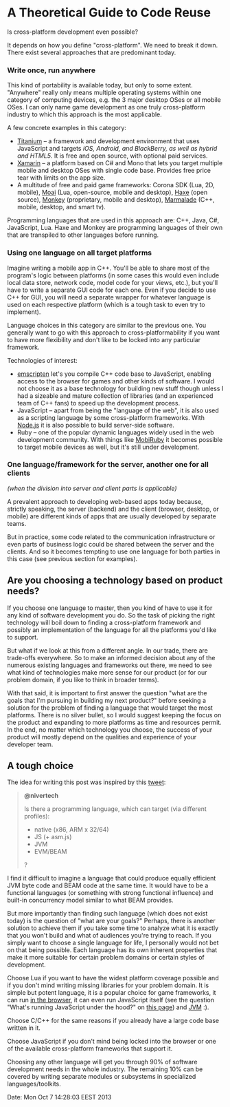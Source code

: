 A Theoretical Guide to Code Reuse
=================================

Is cross-platform development even possible?

It depends on how you define "cross-platform". We need to break it down. There exist several approaches that are predominant today.

### Write once, run anywhere ###

This kind of portability is available today, but only to some extent. "Anywhere" really only means multiple operating systems within one category of computing devices, e.g. the 3 major desktop OSes or all mobile OSes. I can only name game development as one truly cross-platform industry to which this approach is the most applicable.

A few concrete examples in this category:

* [Titanium](http://www.appcelerator.com/titanium/) – a framework and development environment that uses JavaScript and targets _iOS, Android, and BlackBerry, as well as hybrid and HTML5_. It is free and open source, with optional paid services.
* [Xamarin](http://xamarin.com/tour) – a platform based on C# and Mono that lets you target multiple mobile and desktop OSes with single code base. Provides free price tear with limits on the app size.
* A multitude of free and paid game frameworks: Corona SDK (Lua, 2D, mobile), [Moai](http://getmoai.com/wiki/index.php?title=Moai_Hosts) (Lua, open-source, mobile and desktop), [Haxe](http://haxe.org/) (open source), [Monkey](http://www.monkeycoder.co.nz/Monkey/about.php) (proprietary, mobile and desktop), [Marmalade](http://www.madewithmarmalade.com/marmaladesdk/supported-platforms) (C++, mobile, desktop, and smart tv).

Programming languages that are used in this approach are: C++, Java, C#, JavaScript, Lua. Haxe and Monkey are programming languages of their own that are transpiled to other languages before running.

### Using one language on all target platforms ###

Imagine writing a mobile app in C++. You'll be able to share most of the program's logic between platforms (in some cases this would even include local data store, network code, model code for your views, etc.), but you'll have to write a separate GUI code for each one. Even if you decide to use C++ for GUI, you will need a separate wrapper for whatever language is used on each respective platform (which is a tough task to even try to implement).

Language choices in this category are similar to the previous one. You generally want to go with this approach to cross-platformability if you want to have more flexibility and don't like to be locked into any particular framework.

Technologies of interest:

* [emscripten](https://github.com/kripken/emscripten) let's you compile C++ code base to JavaScript, enabling access to the browser for games and other kinds of software. I would not choose it as a base technology for building new stuff though unless I had a sizeable and mature collection of libraries (and an experienced team of C++ fans) to speed up the development process.
* JavaScript – apart from being the "language of the web", it is also used as a scripting language by some cross-platform frameworks. With [Node.js](http://nodejs.org/) it is also possible to build server-side software.
* Ruby – one of the popular dynamic languages widely used in the web development community. With things like [MobiRuby](http://mobiruby.org/) it becomes possible to target mobile devices as well, but it's still under development.

### One language/framework for the server, another one for all clients ###

_(when the division into server and client parts is applicable)_

A prevalent approach to developing web-based apps today because, strictly speaking, the server (backend) and the client (browser, desktop, or mobile) are different kinds of apps that are usually developed by separate teams.

But in practice, some code related to the communication infrastructure or even parts of business logic could be shared between the server and the clients. And so it becomes tempting to use one language for both parties in this case (see previous section for examples).


## Are you choosing a technology based on product needs? ##

If you choose one language to master, then you kind of have to use it for any kind of software development you do. So the task of picking the right technology will boil down to finding a cross-platform framework and possibly an implementation of the language for all the platforms you'd like to support.

But what if we look at this from a different angle. In our trade, there are trade-offs everywhere. So to make an informed decision about any of the numerous existing languages and frameworks out there, we need to see what kind of technologies make more sense for our product (or for our problem domain, if you like to think in broader terms).

With that said, it is important to first answer the question "what are the goals that I'm pursuing in building my next product?" before seeking a solution for the problem of finding a language that would target the most platforms. There is no silver bullet, so I would suggest keeping the focus on the product and expanding to more platforms as time and resources permit. In the end, no matter which technology you choose, the success of your product will mostly depend on the qualities and experience of your developer team.


## A tough choice ##

The idea for writing this post was inspired by this [tweet](https://twitter.com/nivertech/status/381812150668230657):

> **@nivertech**
>
> Is there a programming language, which can target (via different profiles):
> - native (x86, ARM x 32/64)
> - JS (+ asm.js)
> - JVM
> - EVM/BEAM
>
> ?

I find it difficult to imagine a language that could produce equally efficient JVM byte code and BEAM code at the same time. It would have to be a functional languages (or something with strong functional influence) and built-in concurrency model similar to what BEAM provides.

But more importantly than finding such language (which does not exist today) is the question of "what are your goals?" Perhaps, there is another solution to achieve them if you take some time to analyze what it is exactly that you won't build and what of audiences you're trying to reach. If you simply want to choose a single language for life, I personally would not bet on that being possible. Each language has its own inherent properties that make it more suitable for certain problem domains or certain styles of development.

Choose Lua if you want to have the widest platform coverage possible and if you don't mind writing missing libraries for your problem domain. It is simple but potent language, it is a popular choice for game frameworks, it can run [in the browser](http://kripken.github.io/lua.vm.js/lua.vm.js.html), it can even run JavaScript itself (see the question "What's running JavaScript under the hood?" on [this page](http://www.dragoninnovation.com/projects/22-tessel)) and [JVM](http://cowlark.com/luje/doc/stable/doc/index.wiki) :).

Choose C/C++ for the same reasons if you already have a large code base written in it.

Choose JavaScript if you don't mind being locked into the browser or one of the available cross-platform frameworks that support it.

Choosing any other language will get you through 90% of software development needs in the whole industry. The remaining 10% can be covered by writing separate modules or subsystems in specialized languages/toolkits.


Date: Mon Oct  7 14:28:03 EEST 2013
